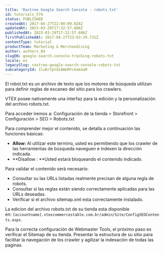 ```yaml
---
title: 'Rastreo Google Search Console - robots.txt'
id: tutorials_574
status: PUBLISHED
createdAt: 2017-04-27T22:00:09.026Z
updatedAt: 2023-03-29T17:32:57.686Z
publishedAt: 2023-03-29T17:32:57.686Z
firstPublishedAt: 2017-04-27T23:03:39.731Z
contentType: tutorial
productTeam: Marketing & Merchandising
author: authors_84
slugEN: google-search-console-tracking-robots-txt
locale: es
legacySlug: rastreo-google-search-console-robots-txt
subcategoryId: 1luKrYptdi8WoMYckakUaM
---
```


El robot.txt es un archivo de texto que los motores de búsqueda utilizan para definir reglas de escaneo del sitio para los crawlers.

VTEX posee nativamente una interfaz para la edición y la personalización del archivo robots.txt.

Para acceder iremos a: Configuración de la tienda > Storefront > Configuración > SEO > Robots.txt

Para comprender mejor el contenido, se detalla a continuación las funciones básicas:

- **Allow:** Al utilizar este termino, usted es permitiendo que los crawler de las herramientas de búsqueda naveguen e indexen la dirección indicada.
- **Disallow : **Usted estará bloqueando el contenido indicado.

Para validar el contenido será necesario:

- Consultar su las URLs listadas realmente precisan de alguna regla de robots.
- Consultar si las reglas están siendo correctamente aplicadas para las URLs deseadas.
- Verificar si el archivo sitemap.xml esta correctamente instalado.

La edicion del archivo robots.txt de su tienda esta disponible en: `[accountname].vtexcommercestable.com.br/admin/Site/ConfigSEOContents.aspx`.

Para la correcta configuración de Webmaster Tools, el próximo paso es verificar el Sitemap de su tienda. Presentar la estructura de su sitio para facilitar la navegación de los crawler y agilizar la indexación de todas las paginas.

